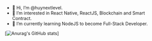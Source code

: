 - 👋 Hi, I’m @huynextlevel.
- 👀 I’m interested in React Native, ReactJS, Blockchain and Smart Contract.
- 🌱 I’m currently learning NodeJS to become Full-Stack Developer.


[![Anurag's GitHub stats](https://github-readme-stats.vercel.app/api?username=huynextlevel&show_icons=false&theme=dracula)]

<!---
huynextlevel/huynextlevel is a ✨ special ✨ repository because its `README.md` (this file) appears on your GitHub profile.
You can click the Preview link to take a look at your changes.
--->

